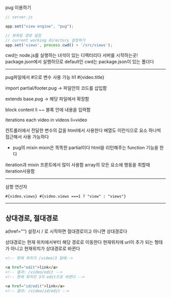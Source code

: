 pug 이용하기

```javascript
// server.js

app.set("view engine", "pug");

// 뷰파일 경로 설정
// current working directory 설정하기
app.set('views', process.cwd() + '/src/views');

```

cwd는 node.js를 실행하는 녀석이 있는 디렉터리다
서버를 시작하는곳!
package.json에서 실행하므로 default인 cwd는 package.json이 있는 폴더다

---

pug파일에서 \#으로 변수 사용 가능
h1 #{video.title}

import partial/footer.pug
-> 파일안의 코드를 삽입함

extends base.pug
-> 해당 파일에서 확장함

block content
	li ~~
블록 안에 내용을 입력함

iterations
each video in videos
	li=video
	
컨트롤러에서 전달한 변수의 값을 html에서 사용한다
배열도 이런식으로 요소 하나씩 접근해서 사용 가능하다


- pug의 mixin
mixin은 똑똑한 partial이다
html을 리턴해주는 function 기능을 한다

iteration과 mixin 프론트에서 많이 사용함
array의 모든 요소에 행동을 취할때 iteration사용함

---

삼항 연산자
```pug
#{video.views} #{video.views ===1 ? "view" : "views"}
```


---

## 상대경로, 절대경로

a(href="") 설정시
/ 로 시작하면 절대경로이고 아니면 상대경로다

상대경로는 현재 위치에서부터 해당 경로로 이동한다
현재위치에 url이 추가 되는 형태가 아니고 현재위치가 상대경로로 바뀐다

```html
<!-- 현재 위치가 /video/3 일때-->

<a href="edit">link</a>
<!-- 결과: /video/edit -->
<!-- 현재 위치인 3이 edit으로 바뀐다 -->

<a href="id/edit">link</a>
<!-- 결과: /video/id/edit -->


```